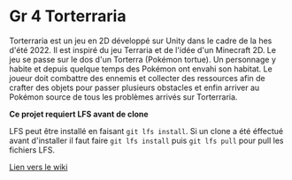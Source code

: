 # Gr 4 Torterraria

Torterraria est un jeu en 2D développé sur Unity dans le cadre de la hes d'été 2022. Il est inspiré du jeu Terraria et de l'idée d'un Minecraft 2D.
Le jeu se passe sur le dos d'un Torterra (Pokémon tortue). Un personnage y habite et depuis quelque temps des Pokémon ont envahi son habitat. 
Le joueur doit combattre des ennemis et collecter des ressources afin de crafter des objets pour passer plusieurs obstacles et enfin arriver 
au Pokémon source de tous les problèmes arrivés sur Torterraria.


**Ce projet requiert LFS avant de clone**

LFS peut être installé en faisant `git lfs install`. Si un clone a été éffectué avant d'installer il faut faire `git lfs install` puis `git lfs pull` pour pull les fichiers LFS.

[Lien vers le wiki](https://gitlab-etu.ing.he-arc.ch/isc/2022-23/niveau-3/3281-projet-p3-hes-ete/gr-4-torterraria/-/wikis/home)